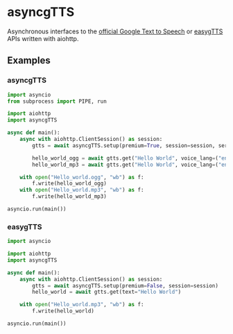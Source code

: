 # asyncgTTS

Asynchronous interfaces to the [official Google Text to Speech](https://cloud.google.com/text-to-speech) or [easygTTS](https://github.com/Gnome-py/easy-gtts-api) APIs written with aiohttp.  

## Examples

### asyncgTTS
```python
import asyncio
from subprocess import PIPE, run

import aiohttp
import asyncgTTS

async def main():
    async with aiohttp.ClientSession() as session:
        gtts = await asyncgTTS.setup(premium=True, session=session, service_account_json_location="SERVICE_ACCOUNT.json")

        hello_world_ogg = await gtts.get("Hello World", voice_lang=("en-US-Standard-B", "en-us"))
        hello_world_mp3 = await gtts.get("Hello World", voice_lang=("en-US-Standard-A", "en-us"), ret_type="MP3")

    with open("Hello_world.ogg", "wb") as f:
        f.write(hello_world_ogg)
    with open("Hello_world.mp3", "wb") as f:
        f.write(hello_world_mp3)

asyncio.run(main())
```

### easygTTS
```python
import asyncio

import aiohttp
import asyncgTTS

async def main():
    async with aiohttp.ClientSession() as session:
        gtts = await asyncgTTS.setup(premium=False, session=session)
        hello_world = await gtts.get(text="Hello World")

    with open("Hello_world.mp3", "wb") as f:
        f.write(hello_world)

asyncio.run(main())
```